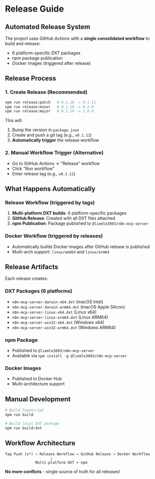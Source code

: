 # Release Guide

## Automated Release System

The project uses GitHub Actions with a **single consolidated workflow** to build and release:
- 6 platform-specific DXT packages 
- npm package publication
- Docker images (triggered after release)

## Release Process

### 1. **Create Release (Recommended)**
```bash
npm run release:patch   # 0.1.10 -> 0.1.11
npm run release:minor   # 0.1.10 -> 0.2.0  
npm run release:major   # 0.1.10 -> 1.0.0
```

This will:
1. Bump the version in `package.json`
2. Create and push a git tag (e.g., `v0.1.11`)
3. **Automatically trigger** the release workflow

### 2. **Manual Workflow Trigger** (Alternative)
- Go to GitHub Actions → "Release" workflow
- Click "Run workflow" 
- Enter release tag (e.g., `v0.1.11`)

## What Happens Automatically

### **Release Workflow** (triggered by tags)
1. **Multi-platform DXT builds**: 6 platform-specific packages
2. **GitHub Release**: Created with all DXT files attached
3. **npm Publication**: Package published to `@liemle3893/n8n-mcp-server`

### **Docker Workflow** (triggered by releases)
- Automatically builds Docker images after GitHub release is published
- Multi-arch support: `linux/amd64` and `linux/arm64`

## Release Artifacts

Each release creates:

### **DXT Packages** (6 platforms)
- `n8n-mcp-server-darwin-x64.dxt` (macOS Intel)
- `n8n-mcp-server-darwin-arm64.dxt` (macOS Apple Silicon)  
- `n8n-mcp-server-linux-x64.dxt` (Linux x64)
- `n8n-mcp-server-linux-arm64.dxt` (Linux ARM64)
- `n8n-mcp-server-win32-x64.dxt` (Windows x64)
- `n8n-mcp-server-win32-arm64.dxt` (Windows ARM64)

### **npm Package**
- Published to `@liemle3893/n8n-mcp-server`
- Available via `npm install -g @liemle3893/n8n-mcp-server`

### **Docker Images**  
- Published to Docker Hub
- Multi-architecture support

## Manual Development

```bash
# Build TypeScript
npm run build

# Build local DXT package  
npm run build:dxt
```

## Workflow Architecture

```
Tag Push (v*) → Release Workflow → GitHub Release → Docker Workflow
                     ↓
              Multi-platform DXT + npm
```

**No more conflicts** - single source of truth for all releases!